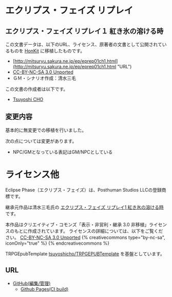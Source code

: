 # エクリプス・フェイズ リプレイ
## エクリプス・フェイズ リプレイ１ 紅き氷の溶ける時

この文書データは、以下のURL、ライセンス、原著者の文書として公開されているものを [HonKit](https://github.com/honkit/honkit) に移植したものです。
* [http://mitsuryu.sakura.ne.jp/ep/eprep01ch1.html](http://mitsuryu.sakura.ne.jp/ep/eprep01ch1.html "URL")
* [CC-BY-NC-SA 3.0 Unported](http://creativecommons.org/licenses/by-nc-sa/3.0/)
* ＧＭ・シナリオ作成：清水三毛

この文書の作成者は以下です。
* [Tsuyoshi CHO](https://github.com/tsuyoshicho)

## 変更内容
基本的に無変更での移植を行いました。

次の点については変更があります。

* NPC/GMとなっている表記はGM/NPCとしている

# ライセンス他
Eclipse Phase（エクリプス・フェイズ）は、Posthuman Studios LLCの登録商標です。

継承元作品は清水三毛氏の [エクリプス・フェイズ リプレイ1 紅き氷の溶ける時](http://mitsuryu.sakura.ne.jp/ep/eprep01ch1.html) です。

本作品はクリエイティブ・コモンズ「表示・非営利・継承 3.0 非移植」ライセンスのもとに作成されています。
ライセンスの詳細については、以下をご覧ください。
[CC-BY-NC-SA 3.0 Unported](http://creativecommons.org/licenses/by-nc-sa/3.0/)
{% creativecommons type="by-nc-sa", iconOnly="true" %}
{% endcreativecommons %}

TRPGEpubTemplate [tsuyoshicho/TRPGEPUBTemplate](https://github.com/tsuyoshicho/TRPGEPUBTemplate) を基盤としています。

URL
---
* [GitHub(編集/管理)](https://github.com/tsuyoshicho/WhenScarletIceMelted)
  * [Github Pages(CI build)](https://tsuyoshicho.github.io/WhenScarletIceMelted/)
